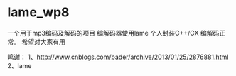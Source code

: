 ﻿lame_wp8
========

一个用于mp3编码及解码的项目
编解码器使用lame 
个人封装C++/CX 
编解码正常。
希望对大家有用


鸣谢：
1、http://www.cnblogs.com/bader/archive/2013/01/25/2876881.html
2、lame